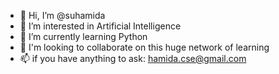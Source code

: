 - 👋 Hi, I’m @suhamida
- 👀 I’m interested in Artificial Intelligence
- 🌱 I’m currently learning Python
- 💞️ I'm looking to collaborate on this huge network of learning
- 📫 if you have anything to ask: hamida.cse@gmail.com

<!---
suhamida/suhamida is a ✨ special ✨ repository because its `README.md` (this file) appears on your GitHub profile.
You can click the Preview link to take a look at your changes.
--->
